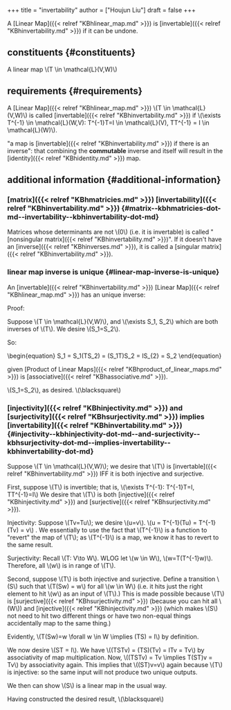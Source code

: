 +++
title = "invertability"
author = ["Houjun Liu"]
draft = false
+++

A [Linear Map]({{< relref "KBhlinear_map.md" >}}) is [invertable]({{< relref "KBhinvertability.md" >}}) if it can be undone.


## constituents {#constituents}

A linear map \\(T \in \mathcal{L}(V,W)\\)


## requirements {#requirements}

A [Linear Map]({{< relref "KBhlinear_map.md" >}}) \\(T \in \mathcal{L}(V,W)\\) is called [invertable]({{< relref "KBhinvertability.md" >}}) if \\(\exists T^{-1} \in \mathcal{L}(W,V): T^{-1}T=I \in \mathcal{L}(V), TT^{-1} = I \in \mathcal{L}(W)\\).

"a map is [invertable]({{< relref "KBhinvertability.md" >}}) if there is an inverse": that combining the **commutable** inverse and itself will result in the [identity]({{< relref "KBhidentity.md" >}}) map.


## additional information {#additional-information}


### [matrix]({{< relref "KBhmatricies.md" >}}) [invertability]({{< relref "KBhinvertability.md" >}}) {#matrix--kbhmatricies-dot-md--invertability--kbhinvertability-dot-md}

Matrices whose determinants are not \\(0\\) (i.e. it is invertable) is called "[nonsingular matrix]({{< relref "KBhinvertability.md" >}})". If it doesn't have an [inverse]({{< relref "KBhinverses.md" >}}), it is called a [singular matrix]({{< relref "KBhinvertability.md" >}}).


### linear map inverse is unique {#linear-map-inverse-is-unique}

An [invertable]({{< relref "KBhinvertability.md" >}}) [Linear Map]({{< relref "KBhlinear_map.md" >}}) has an unique inverse:

Proof:

Suppose \\(T \in \mathcal{L}(V,W)\\), and \\(\exists S\_1, S\_2\\) which are both inverses of \\(T\\). We desire \\(S\_1=S\_2\\).

So:

\begin{equation}
S\_1 = S\_1(TS\_2) = (S\_1T)S\_2 = IS\_{2} = S\_2
\end{equation}

given [Product of Linear Maps]({{< relref "KBhproduct_of_linear_maps.md" >}}) is [associative]({{< relref "KBhassociative.md" >}}).

\\(S\_1=S\_2\\), as desired. \\(\blacksquare\\)


### [injectivity]({{< relref "KBhinjectivity.md" >}}) and [surjectivity]({{< relref "KBhsurjectivity.md" >}}) implies [invertability]({{< relref "KBhinvertability.md" >}}) {#injectivity--kbhinjectivity-dot-md--and-surjectivity--kbhsurjectivity-dot-md--implies-invertability--kbhinvertability-dot-md}

Suppose \\(T \in \mathcal{L}(V,W)\\); we desire that \\(T\\) is [invertable]({{< relref "KBhinvertability.md" >}}) IFF it is both injective and surjective.

First, suppose \\(T\\) is invertible; that is, \\(\exists T^{-1}: T^{-1}T=I, TT^{-1}=I\\) We desire that \\(T\\) is both [injective]({{< relref "KBhinjectivity.md" >}}) and [surjective]({{< relref "KBhsurjectivity.md" >}}).

Injectivity: Suppose \\(Tv=Tu\\); we desire \\(u=v\\). \\(u = T^{-1}(Tu) = T^{-1}(Tv) = v\\) . We essentially to use the fact that \\(T^{-1}\\) is a function to "revert" the map of \\(T\\); as \\(T^{-1}\\) is a map, we know it has to revert to the same result.

Surjectivity: Recall \\(T: V\to W\\). WLOG let \\(w \in W\\), \\(w=T(T^{-1}w)\\). Therefore, all \\(w\\) is in range of \\(T\\).

Second, suppose \\(T\\) is both injective and surjective. Define a transition \\(S\\) such that \\(T(Sw) = w\\) for all \\(w \in W\\) (i.e. it hits just the right element to hit \\(w\\) as an input of \\(T\\).) This is made possible because \\(T\\) is [surjective]({{< relref "KBhsurjectivity.md" >}}) (because you can hit all \\(W\\)) and [injective]({{< relref "KBhinjectivity.md" >}}) (which makes \\(S\\) not need to hit two different things or have two non-equal  things accidentally map to the same thing.)

Evidently, \\(T(Sw)=w \forall w \in W \implies (TS) = I\\) by definition.

We now desire \\(ST = I\\). We have \\((TSTv) = (TS)(Tv) = ITv = Tv\\) by associativity of map multiplication. Now, \\((TSTv) = Tv \implies T(ST)v = Tv\\) by associativity again. This implies that \\((ST)v=v\\) again because \\(T\\) is injective: so the same input will not produce two unique outputs.

We then can show \\(S\\) is a linear map in the usual way.

Having constructed the desired result, \\(\blacksquare\\)